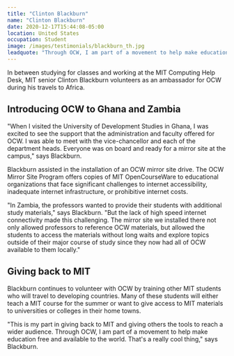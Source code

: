 ```yaml
---
title: "Clinton Blackburn"
name: "Clinton Blackburn"
date: 2020-12-17T15:44:08-05:00
location: United States
occupation: Student
image: /images/testimonials/blackburn_th.jpg
leadquote: "Through OCW, I am part of a movement to help make education free and available to the world."
---
```


In between studying for classes and working at the MIT Computing Help Desk, MIT
senior Clinton Blackburn volunteers as an ambassador for OCW during his travels
to Africa.

## Introducing OCW to Ghana and Zambia

"When I visited the University of Development Studies in Ghana, I was excited
to see the support that the administration and faculty offered for OCW. I was
able to meet with the vice-chancellor and each of the department heads.
Everyone was on board and ready for a mirror site at the campus," says
Blackburn.

Blackburn assisted in the installation of an OCW mirror site drive. The OCW
Mirror Site Program offers copies of MIT OpenCourseWare to educational
organizations that face significant challenges to internet accessibility,
inadequate internet infrastructure, or prohibitive internet costs.

"In Zambia, the professors wanted to provide their students with additional
study materials," says Blackburn. "But the lack of high speed internet
connectivity made this challenging. The mirror site we installed there not only
allowed professors to reference OCW materials, but allowed the students to
access the materials without long waits and explore topics outside of their
major course of study since they now had all of OCW available to them locally."

## Giving back to MIT

Blackburn continues to volunteer with OCW by training other MIT students who
will travel to developing countries. Many of these students will either teach a
MIT course for the summer or want to give access to MIT materials to
universities or colleges in their home towns.

"This is my part in giving back to MIT and giving others the tools to reach a
wider audience. Through OCW, I am part of a movement to help make education
free and available to the world. That's a really cool thing," says Blackburn.

